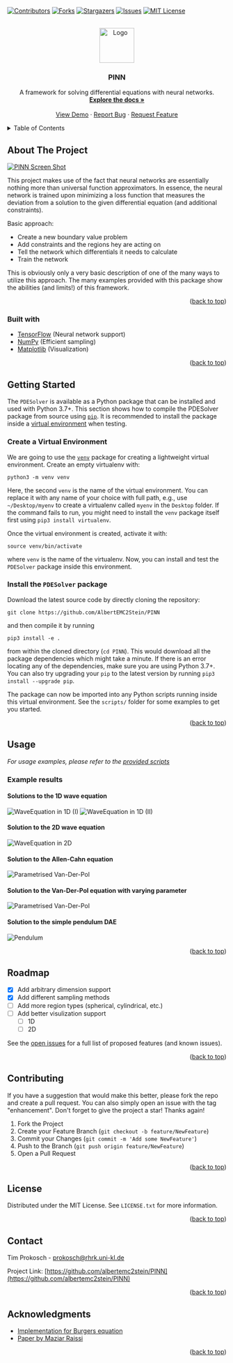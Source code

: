 <div id="top"></div>

[![Contributors][contributors-shield]][contributors-url]
[![Forks][forks-shield]][forks-url]
[![Stargazers][stars-shield]][stars-url]
[![Issues][issues-shield]][issues-url]
[![MIT License][license-shield]][license-url]



<!-- PROJECT LOGO -->
<br />
<div align="center">
  <a href="https://github.com/albertemc2stein/PINN">
    <img src="https://cdn-icons-png.flaticon.com/512/2103/2103633.png" alt="Logo" width="80" height="80">
  </a>

  <h3 align="center">PINN</h3>

  <p align="center">
    A framework for solving differential equations with neural networks.
    <br />
    <a href="https://github.com/albertemc2stein/PINN"><strong>Explore the docs »</strong></a>
    <br />
    <br />
    <a href="https://github.com/albertemc2stein/PINN">View Demo</a>
    ·
    <a href="https://github.com/albertemc2stein/PINN/issues">Report Bug</a>
    ·
    <a href="https://github.com/albertemc2stein/PINN/issues">Request Feature</a>
  </p>
</div>



<!-- TABLE OF CONTENTS -->
<details>
  <summary>Table of Contents</summary>
  <ol>
    <li>
      <a href="#about-the-project">About The Project</a>
      <ul>
        <li><a href="#built-with">Built With</a></li>
      </ul>
    </li>
    <li><a href="#usage">Usage</a></li>
    <li><a href="#roadmap">Roadmap</a></li>
    <li><a href="#contributing">Contributing</a></li>
    <li><a href="#license">License</a></li>
    <li><a href="#contact">Contact</a></li>
  </ol>
</details>



<!-- ABOUT THE PROJECT -->
## About The Project

[![PINN Screen Shot][PINN-Screenshot]](https://en.wikipedia.org/wiki/Physics-informed_neural_networks)

This project makes use of the fact that neural networks are essentially nothing more than universal
function approximators. In essence, the neural network is trained upon minimizing a loss function
that measures the deviation from a solution to the given differential equation (and additional constraints).

Basic approach:
* Create a new boundary value problem
* Add constraints and the regions hey are acting on
* Tell the network which differentials it needs to calculate
* Train the network

This is obviously only a very basic description of one of the many ways to utilize this approach.
The many examples provided with this package show the abilities (and limits!) of this framework.

<p align="right">(<a href="#top">back to top</a>)</p>



### Built with
* [TensorFlow](https://www.tensorflow.org/) (Neural network support)
* [NumPy](https://numpy.org/) (Efficient sampling)
* [Matplotlib](https://matplotlib.org/) (Visualization)

<p align="right">(<a href="#top">back to top</a>)</p>



<!-- GETTING STARTED -->
## Getting Started

The `PDESolver` is available as a Python package that can be installed and used with Python 3.7+. This section shows how to compile the PDESolver package from source using [`pip`](https://pypi.org/project/pip/). It is recommended to install the package inside a [virtual environment](https://docs.python.org/3/tutorial/venv.html) when testing.


### Create a Virtual Environment

We are going to use the [`venv`](https://docs.python.org/3/library/venv.html) package for creating a lightweight virtual environment. Create an empty virtualenv with:

```
python3 -m venv venv
```

Here, the second `venv` is the name of the virtual environment. You can replace it with any name of your choice with full path, e.g., use `~/Desktop/myenv` to create a virtualenv called `myenv` in the `Desktop` folder. If the command fails to run, you might need to install the `venv` package itself first using `pip3 install virtualenv`.

Once the virtual environment is created, activate it with:

```
source venv/bin/activate
```

where `venv` is the name of the virtualenv. Now, you can install and test the `PDESolver` package inside this environment.


### Install the `PDESolver` package

Download the latest source code by directly cloning the repository:

```
git clone https://github.com/AlbertEMC2Stein/PINN
```

and then compile it by running

```
pip3 install -e .
```

from within the cloned directory (`cd PINN`). This would download all the package dependencies which might take a minute. If there is an error locating any of the dependencies, make sure you are using Python 3.7+. You can also try upgrading your `pip` to the latest version by running `pip3 install --upgrade pip`.

The package can now be imported into any Python scripts running inside this virtual environment. See the `scripts/` folder for some examples to get you started.


<p align="right">(<a href="#top">back to top</a>)</p>


<!-- USAGE EXAMPLES -->
## Usage

_For usage examples, please refer to the [provided scripts](https://github.com/AlbertEMC2Stein/PINN/tree/main/scripts)_

### Example results
#### Solutions to the 1D wave equation
![WaveEquation in 1D (I)](Results/WaveEquation_1D_V1.png)
![WaveEquation in 1D (II)](Results/WaveEquation_1D_V2.png)

#### Solution to the 2D wave equation
![WaveEquation in 2D](Results/WaveEquation_2D.gif)

#### Solution to the Allen-Cahn equation 
![Parametrised Van-Der-Pol](Results/AllenCahnEquation.png)

#### Solution to the Van-Der-Pol equation with varying parameter
![Parametrised Van-Der-Pol](Results/VanDerPol.png)

#### Solution to the simple pendulum DAE
![Pendulum](Results/Pendulum.gif)

<p align="right">(<a href="#top">back to top</a>)</p>



<!-- ROADMAP -->
## Roadmap

- [x] Add arbitrary dimension support
- [x] Add different sampling methods
- [ ] Add more region types (spherical, cylindrical, etc.)
- [ ] Add better visulization support
    - [ ] 1D
    - [ ] 2D

See the [open issues](https://github.com/albertemc2stein/PINN/issues) for a full list of proposed features (and known issues).

<p align="right">(<a href="#top">back to top</a>)</p>



<!-- CONTRIBUTING -->
## Contributing

If you have a suggestion that would make this better, please fork the repo and create a pull request. You can also simply open an issue with the tag "enhancement".
Don't forget to give the project a star! Thanks again!

1. Fork the Project
2. Create your Feature Branch (`git checkout -b feature/NewFeature`)
3. Commit your Changes (`git commit -m 'Add some NewFeature'`)
4. Push to the Branch (`git push origin feature/NewFeature`)
5. Open a Pull Request

<p align="right">(<a href="#top">back to top</a>)</p>



<!-- LICENSE -->
## License

Distributed under the MIT License. See `LICENSE.txt` for more information.

<p align="right">(<a href="#top">back to top</a>)</p>



<!-- CONTACT -->
## Contact

Tim Prokosch - prokosch@rhrk.uni-kl.de

Project Link: [https://github.com/albertemc2stein/PINN](https://github.com/albertemc2stein/PINN)

<p align="right">(<a href="#top">back to top</a>)</p>



<!-- ACKNOWLEDGMENTS -->
## Acknowledgments

* [Implementation for Burgers equation](https://github.com/janblechschmidt/PDEsByNNs/blob/main/PINN_Solver.ipynb)
* [Paper by Maziar Raissi](https://www.sciencedirect.com/science/article/pii/S0021999118307125)


<p align="right">(<a href="#top">back to top</a>)</p>



<!-- MARKDOWN LINKS & IMAGES -->
<!-- https://www.markdownguide.org/basic-syntax/#reference-style-links -->
[contributors-shield]: https://img.shields.io/github/contributors/albertemc2stein/PINN.svg?style=for-the-badge
[contributors-url]: https://github.com/albertemc2stein/PINN/graphs/contributors
[forks-shield]: https://img.shields.io/github/forks/albertemc2stein/PINN.svg?style=for-the-badge
[forks-url]: https://github.com/albertemc2stein/PINN/network/members
[stars-shield]: https://img.shields.io/github/stars/albertemc2stein/PINN.svg?style=for-the-badge
[stars-url]: https://github.com/albertemc2stein/PINN/stargazers
[issues-shield]: https://img.shields.io/github/issues/albertemc2stein/PINN.svg?style=for-the-badge
[issues-url]: https://github.com/albertemc2stein/PINN/issues
[license-shield]: https://img.shields.io/github/license/albertemc2stein/PINN.svg?style=for-the-badge
[license-url]: https://github.com/albertemc2stein/PINN/blob/master/LICENSE.txt
[PINN-screenshot]: https://media.springernature.com/relative-r300-703_m1050/springer-static/image/art%3A10.1038%2Fs42254-021-00314-5/MediaObjects/42254_2021_314_Figc_HTML.png
